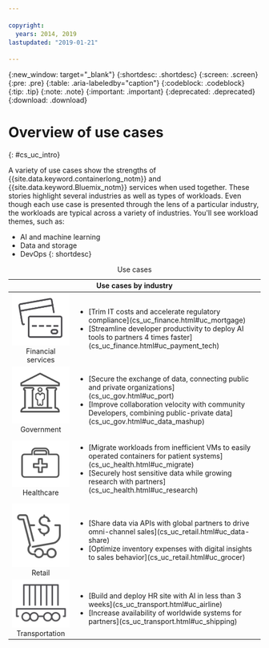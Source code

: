 ```yaml
---

copyright:
  years: 2014, 2019
lastupdated: "2019-01-21"

---
```


{:new_window: target="_blank"}
{:shortdesc: .shortdesc}
{:screen: .screen}
{:pre: .pre}
{:table: .aria-labeledby="caption"}
{:codeblock: .codeblock}
{:tip: .tip}
{:note: .note}
{:important: .important}
{:deprecated: .deprecated}
{:download: .download}




# Overview of use cases
{: #cs_uc_intro}

A variety of use cases show the strengths of {{site.data.keyword.containerlong_notm}} and  {{site.data.keyword.Bluemix_notm}} services when used together. These stories highlight several industries as well as types of workloads. Even though each use case is presented through the lens of a particular industry, the workloads are typical across a variety of industries. You'll see workload themes, such as:
* AI and machine learning
* Data and storage
* DevOps
{: shortdesc}

<table summary="The table shows the use cases. Rows are to be read from the left to right, with icons representing each industry in column one the description in column two.">
<caption>Use cases</caption>
  <thead>
  <th colspan=2>Use cases by industry</th>
  </thead>
  <tbody>
    <tr>
    <td align="center"><img src="icons/finance.svg" alt="Icon of front and back of credit card"/><br>Financial services</td>
    <td><ul>
    <li>[Trim IT costs and accelerate regulatory compliance](cs_uc_finance.html#uc_mortgage)</li>
    <li>[Streamline developer productivity to deploy AI tools to partners 4 times faster](cs_uc_finance.html#uc_payment_tech)</li>
    </ul></td>
     </tr>
     <tr>
     <td align="center"><img src="icons/gov.svg" alt="Icon of government building with person inside"/><br>Government</td>
     <td><ul>
    <li>[Secure the exchange of data, connecting public and private organizations](cs_uc_gov.html#uc_port)</li>
     <li>[Improve collaboration velocity with community Developers, combining public-private data](cs_uc_gov.html#uc_data_mashup)</li></ul></td>
      </tr>
    <tr>
      <td align="center"><img src="icons/health.svg" alt="Icon of medical bag"/><br>Healthcare</td>
      <td><ul>
     <li>[Migrate workloads from inefficient VMs to easily operated containers for patient systems](cs_uc_health.html#uc_migrate)</li>
      <li>[Securely host sensitive data while growing research with partners](cs_uc_health.html#uc_research)</li>
      </ul></td>
      </tr>
      <tr>
         <td align="center"><img src="icons/retail.svg" alt="Icon of shopping cart with currency symbol"/><br>Retail</td>
         <td><ul>
        <li>[Share data via APIs with global partners to drive omni-channel sales](cs_uc_retail.html#uc_data-share)</li>
         <li>[Optimize inventory expenses with digital insights to sales behavior](cs_uc_retail.html#uc_grocer)</li>
              </ul></td>
          </tr>
      <tr>
       <td align="center"><img src="icons/transport.svg" alt="Icon of railroad car with containers"/><br>Transportation</td>
           <td><ul>
          <li>[Build and deploy HR site with AI in less than 3 weeks](cs_uc_transport.html#uc_airline)</li>
           <li>[Increase availability of worldwide systems for partners](cs_uc_transport.html#uc_shipping)</li></ul></td>
      </tr>
  </tbody>
  </table>
